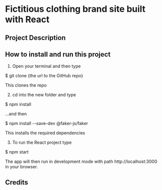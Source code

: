 # Fictitious clothing brand site built with React 


## Project Description



## How to install and run this project

1) Open your terminal and then type

$ git clone {the url to the GitHub repo}

This clones the repo

2) cd into the new folder and type

$ npm install 

...and then

$ npm install --save-dev @faker-js/faker

This installs the required dependencies

3) To run the React project type 

$ npm start

The app will then run in development mode with path http://localhost:3000 in your browser.

 
## Credits 

